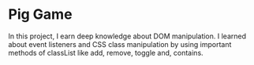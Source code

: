 # Pig Game

In this project, I earn deep knowledge about DOM manipulation. I learned about event listeners and CSS class manipulation by using important methods of classList like add, remove, toggle and, contains.
